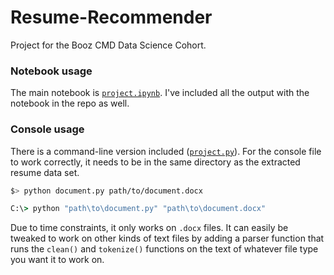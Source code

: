 # Resume-Recommender
Project for the Booz CMD Data Science Cohort.

### Notebook usage
The main notebook is [`project.ipynb`](https://github.com/MaraudingAvenger/Resume-Recommender/blob/master/project.ipynb). I've included all the output with the notebook in the repo as well. 

### Console usage

There is a command-line version included \([`project.py`](https://github.com/MaraudingAvenger/Resume-Recommender/blob/master/project.py)\). For the console file to work correctly, it needs to be in the same directory as the extracted resume data set. 

```bash
$> python document.py path/to/document.docx
```
```cmd
C:\> python "path\to\document.py" "path\to\document.docx"
```

Due to time constraints, it only works on `.docx` files. It can easily be tweaked to work on other kinds of text files by adding a parser function that runs the `clean()` and `tokenize()` functions on the text of whatever file type you want it to work on.
